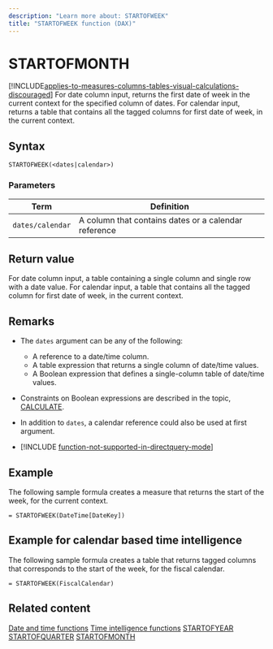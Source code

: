 ```yaml
---
description: "Learn more about: STARTOFWEEK"
title: "STARTOFWEEK function (DAX)"
---
```

# STARTOFMONTH

[!INCLUDE[applies-to-measures-columns-tables-visual-calculations-discouraged](includes/applies-to-measures-columns-tables-visual-calculations-discouraged.md)]
For date column input, returns the first date of week in the current context for the specified column of dates.
For calendar input, returns a table that contains all the tagged columns for first date of week, in the current context.

## Syntax

```dax
STARTOFWEEK(<dates|calendar>)
```

### Parameters

|Term|Definition|
|--------|--------------|
|`dates/calendar`|A column that contains dates or a calendar reference|

## Return value

For date column input, a table containing a single column and single row with a date value.
For calendar input, a table that contains all the tagged column for first date of week, in the current context.

## Remarks

- The `dates` argument can be any of the following:
  - A reference to a date/time column.
  - A table expression that returns a single column of date/time values.
  - A Boolean expression that defines a single-column table of date/time values.

- Constraints on Boolean expressions are described in the topic, [CALCULATE](calculate-function-dax.md).

- In addition to `dates`, a calendar reference could also be used at first argument.

- [!INCLUDE [function-not-supported-in-directquery-mode](includes/function-not-supported-in-directquery-mode.md)]

## Example

The following sample formula creates a measure that returns the start of the week, for the current context.

```dax
= STARTOFWEEK(DateTime[DateKey])
```

## Example for calendar based time intelligence

The following sample formula creates a table that returns tagged columns that corresponds to the start of the week, for the fiscal calendar.

```dax
= STARTOFWEEK(FiscalCalendar)
```

## Related content

[Date and time functions](date-and-time-functions-dax.md)
[Time intelligence functions](time-intelligence-functions-dax.md)
[STARTOFYEAR](startofyear-function-dax.md)
[STARTOFQUARTER](startofquarter-function-dax.md)
[STARTOFMONTH](startofmonth-function-dax.md)
